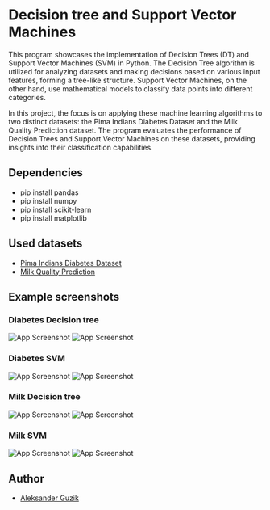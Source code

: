 # Decision tree and Support Vector Machines

This program showcases the implementation of Decision Trees (DT) and Support Vector Machines (SVM) in Python. The Decision Tree algorithm is utilized for analyzing datasets and making decisions based on various input features, forming a tree-like structure. Support Vector Machines, on the other hand, use mathematical models to classify data points into different categories.

In this project, the focus is on applying these machine learning algorithms to two distinct datasets: the Pima Indians Diabetes Dataset and the Milk Quality Prediction dataset. The program evaluates the performance of Decision Trees and Support Vector Machines on these datasets, providing insights into their classification capabilities.

## Dependencies

- pip install pandas
- pip install numpy
- pip install scikit-learn
- pip install matplotlib

## Used datasets

- [Pima Indians Diabetes Dataset](https://machinelearningmastery.com/standard-machine-learning-datasets/)
- [Milk Quality Prediction](https://www.kaggle.com/datasets/cpluzshrijayan/milkquality)

## Example screenshots

### Diabetes Decision tree
![App Screenshot](../screenshots/P4-0.png)
![App Screenshot](../screenshots/P4-1.png)

### Diabetes SVM
![App Screenshot](../screenshots/P4-2.png)
![App Screenshot](../screenshots/P4-3.png)

### Milk Decision tree
![App Screenshot](../screenshots/P4-4.png)
![App Screenshot](../screenshots/P4-5.png)

### Milk SVM
![App Screenshot](../screenshots/P4-6.png)
![App Screenshot](../screenshots/P4-7.png)

## Author

- [Aleksander Guzik](https://github.com/OlekMeister)
